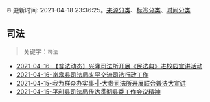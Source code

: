 :alarm_clock: 更新时间: 2021-04-18 23:36:25。[来源分类](../README.md)、[标签分类](../TAGS.md)、[时间分类](../TIMELINE.md)

## 司法


> 关键字：`司法`



- [2021-04-16-【普法动态】兴隆司法所开展《民法典》进校园宣讲活动](http://mp.weixin.qq.com/s?__biz=MzIxNzA3MDk1NA==&mid=2650600417&idx=2&sn=16458ae3a6b96c17da4db5276b6a6ecf&chksm=8ff73fe4b880b6f272c2677b7aee1e6db6ef8a7c2e8c872b48119e75d3ca867f369f49b8bf09#rd) 
- [2021-04-16-岚皋县司法局来平交流司法行政工作](http://mp.weixin.qq.com/s?__biz=MzIxNzA3MDk1NA==&mid=2650600417&idx=1&sn=2dabd2865d8f1c7e8928983c606030b0&chksm=8ff73fe4b880b6f21e8bc694d3d574d97a2f8ed1dae044ac6aad56e3850f6ddf0bb0d2ab1b54#rd) 
- [2021-04-15-我为群众办实事-|-大贵司法所开展联合普法大宣讲](http://mp.weixin.qq.com/s?__biz=MzIxNzA3MDk1NA==&mid=2650600349&idx=3&sn=2d766b8421ab6d4b390bdb8b43dafd06&chksm=8ff73f98b880b68e8bdac6487c0966a3c840516baba4ab2a78510b638f79a6b79e4cee3f9d83#rd) 
- [2021-04-15-平利县司法局传达贯彻县委工作会议精神](http://mp.weixin.qq.com/s?__biz=MzIxNzA3MDk1NA==&mid=2650600349&idx=1&sn=4e7e6cd18048f75f0df4df315832fbd6&chksm=8ff73f98b880b68e40c9619e98aa0afee1cd33a73885f4a00e0a4fa1826c64ffcecfe3577698#rd) 